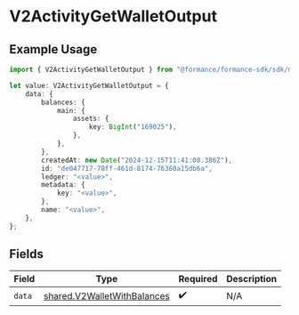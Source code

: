 # V2ActivityGetWalletOutput

## Example Usage

```typescript
import { V2ActivityGetWalletOutput } from "@formance/formance-sdk/sdk/models/shared";

let value: V2ActivityGetWalletOutput = {
    data: {
        balances: {
            main: {
                assets: {
                    key: BigInt("169025"),
                },
            },
        },
        createdAt: new Date("2024-12-15T11:41:08.386Z"),
        id: "de047717-78ff-461d-8174-76360a15db6a",
        ledger: "<value>",
        metadata: {
            key: "<value>",
        },
        name: "<value>",
    },
};
```

## Fields

| Field                                                                             | Type                                                                              | Required                                                                          | Description                                                                       |
| --------------------------------------------------------------------------------- | --------------------------------------------------------------------------------- | --------------------------------------------------------------------------------- | --------------------------------------------------------------------------------- |
| `data`                                                                            | [shared.V2WalletWithBalances](../../../sdk/models/shared/v2walletwithbalances.md) | :heavy_check_mark:                                                                | N/A                                                                               |